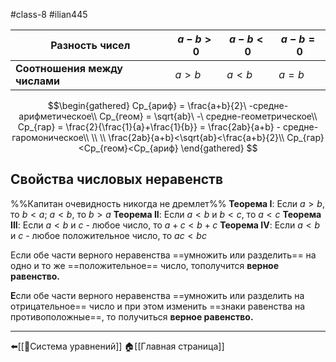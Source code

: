 #class-8 #ilian445

| Разность чисел                | $a-b>0$ | $a-b<0$ | $a-b=0$ |
| ----------------------------- | ------- | ------- | ------- |
| **Соотношения между числами** | $a>b$   | $a<b$   | $a=b$   |
$$\begin{gathered}
Ср_{ариф} = \frac{a+b}{2}\ -средне-арифметическое\\
Ср_{геом} = \sqrt{ab}\ -\ средне-геометрическое\\
Ср_{гар} = \frac{2}{\frac{1}{a}+\frac{1}{b}} = \frac{2ab}{a+b} - средне-гаромоническое\\
\\
\\
\frac{2ab}{a+b}<\sqrt{ab}<\frac{a+b}{2}\\
Ср_{гар}<Ср_{геом}<Ср_{ариф}
\end{gathered}
$$
## Свойства числовых неравенств
%%Капитан очевидность никогда не дремлет%%
**Теорема I**: Если $a>b$, то $b<a$; $a<b$, то $b>a$
**Теорема II**: Если $a<b$ и $b<c$, то $a<c$
**Теорема III**: Если $a<b$ и $c$ - любое число, то $a+c<b+c$
**Теорема IV**: Если $a<b$ и $c$ - любое положительное число, то $ac<bc$

Если обе части верного неравенства ==умножить или разделить== на одно и то же ==положительное== число, тополучится **верное равенство.**

**Е**сли обе части верного неравенства ==умножить или разделить на отрицательное== число и при этом изменить ==знаки равенства на противоположные==, то получиться **верное равенство.**

---
⬅️[[📒Система уравнений]]
🏠[[Главная страница]]